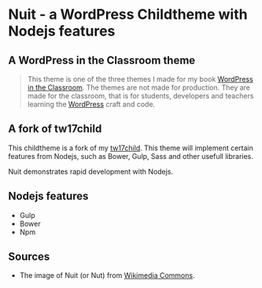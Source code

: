 Nuit - a WordPress Childtheme with Nodejs features
==================================================

## A **WordPress in the Classroom** theme

>This theme is one of the three themes I made for my book [WordPress in the Classroom](http://ipaper.ipapercms.dk/ErhvervsakademiAarhus/Forskningsrapportguides/wordpress-in-the-classroom/). The themes are not made for production. They are made for the classroom, that is for students, developers and teachers learning the [WordPress](http://www.wordpress.org) craft and code. 

## A fork of tw17child

This childtheme is a fork of my [tw17child](https://github.com/asathoor/tw17child). This theme will implement certain features from Nodejs, such as Bower, Gulp, Sass and other usefull libraries. 

Nuit demonstrates rapid development with Nodejs.

## Nodejs features

* Gulp
* Bower
* Npm


## Sources

* The image of Nuit (or Nut) from [Wikimedia Commons](https://en.wikipedia.org/wiki/Nut_(goddess)).
